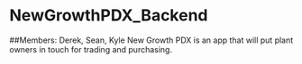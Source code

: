 # NewGrowthPDX_Backend
##Members: Derek, Sean, Kyle
New Growth PDX is an app that will put plant owners in touch for trading and purchasing.

